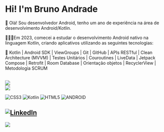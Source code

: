 # Hi! I'm Bruno Andrade
💭 Olá! Sou desenvolvedor Android, tenho um ano de experiência na área de desenvolvimento Android/Kotlin.

👨🏼‍💻Em 2023, comecei a estudar o desenvolvimento Android nativo na linguagem Kotlin, criando aplicativos utilizando as seguintes tecnologias: 

🎯 Kotlin | Android SDK | ViewGroups | Git | GitHub | APIs RESTful | Clean Architecture (MVVM) | Testes Unitários | Couroutines | LiveData | Jetpack Compose | Retrofit | Room Database  | Orientação objetos | RecyclerView | Metodologia SCRUM    <br><br>


![](https://github-readme-stats.vercel.app/api?username=BrunoAnndrade&theme=dracula&hide_border=true&include_all_commits=false&count_private=false)<br/>
![](https://github-readme-streak-stats.herokuapp.com/?user=BrunoAnndrade&theme=dracula&hide_border=true)<br/>


![CSS3](https://img.shields.io/badge/css3-%231572B6.svg?style=for-the-badge&logo=css3&logoColor=white) ![Kotlin](https://img.shields.io/badge/kotlin-%230095D5.svg?style=for-the-badge&logo=kotlin&logoColor=white) ![HTML5](https://img.shields.io/badge/html5-%23E34F26.svg?style=for-the-badge&logo=html5&logoColor=white) ![ANDROID](https://img.shields.io/badge/android-%2320232a.svg?style=for-the-badge&logo=android&logoColor=%a4c639)

[![LinkedIn](https://img.shields.io/badge/LinkedIn-%230077B5.svg?logo=linkedin&logoColor=white)](https://www.linkedin.com/in/bruno-andrade-312a48141/) 
---
[![](https://visitcount.itsvg.in/api?id=BrunoAnndrade&icon=0&color=12)](https://visitcount.itsvg.in)

<!-- Proudly created with GPRM ( https://gprm.itsvg.in ) -->
